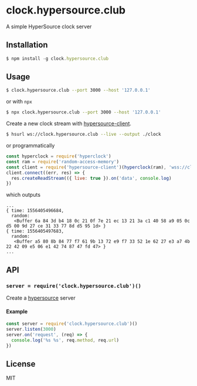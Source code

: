 clock.hypersource.club
======================

A simple HyperSource clock server

## Installation

```js
$ npm install -g clock.hypersource.club
```

## Usage

```sh
$ clock.hypersource.club --port 3000 --host '127.0.0.1'
```

or with `npx`

```sh
$ npx clock.hypersource.club --port 3000 --host '127.0.0.1'
```

Create a new clock stream with
[hypersource-client](https://github.com/jwerle/hypersource-client).

```sh
$ hsurl ws://clock.hypersource.club --live --output ./clock
```

or programmatically

```js
const hyperclock = require('hyperclock')
const ram = require('random-access-memory')
const client = require('hypersource-client')(hyperclock(ram), 'wss://clock.hypersource.club')
client.connect((err, res) => {
  res.createReadStream(({ live: true }).on('data', console.log)
})
```

which outputs

```
...
{ time: 1556405496684,
  random:
   <Buffer 6a 84 3d b4 18 0c 21 0f 7e 21 ec 13 21 3a c1 40 58 a9 05 0c d5 00 9d 27 ce 31 33 77 8d d5 95 1d> }
{ time: 1556405497683,
  random:
   <Buffer a5 80 8b 84 77 f7 61 9b 13 72 e9 f7 33 52 1e 62 27 e3 a7 4b 22 42 09 e5 06 e1 42 74 87 47 fd 47> }
...
```

## API

### `server = require('clock.hypersource.club')()`

Create a [hypersource](https://github.com/jwerle/hypersource) server

#### Example

```js
const server = require('clock.hypersource.club')()
server.listen(3000)
server.on('request', (req) => {
  console.log('%s %s', req.method, req.url)
})
```

## License

MIT
